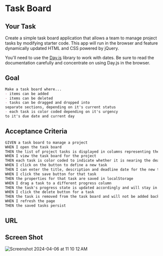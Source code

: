 # Task Board 

## Your Task

Create a simple task board application that allows a team to manage project tasks by modifying starter code. This app will run in the browser and feature dynamically updated HTML and CSS powered by jQuery.

You'll need to use the [Day.js](https://day.js.org/en/) library to work with dates. Be sure to read the documentation carefully and concentrate on using Day.js in the browser.

## Goal

```md
Make a task board where...
- items can be added
- items can be deleted
- tasks can be dragged and dropped into
separate sections, depending on it's current status
- each task is color coded depending on it's urgency
to it's due date and current day
```

## Acceptance Criteria

```md
GIVEN a task board to manage a project
WHEN I open the task board
THEN the list of project tasks is displayed in columns representing the task progress state (Not Yet Started, In Progress, Completed)
WHEN I view the task board for the project
THEN each task is color coded to indicate whether it is nearing the deadline (yellow) or is overdue (red)
WHEN I click on the button to define a new task
THEN I can enter the title, description and deadline date for the new task into a modal dialog
WHEN I click the save button for that task
THEN the properties for that task are saved in localStorage
WHEN I drag a task to a different progress column
THEN the task's progress state is updated accordingly and will stay in the new column after refreshing
WHEN I click the delete button for a task
THEN the task is removed from the task board and will not be added back after refreshing
WHEN I refresh the page
THEN the saved tasks persist
```

## URL 


## Screen Shot

![Screenshot 2024-04-06 at 11 10 12 AM](https://github.com/sego37/Task-Management-/assets/63138641/b25aff9d-6e08-46a4-a446-8d55e94bbe90)

